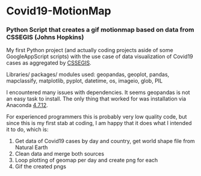 # Covid19-MotionMap
### Python Script that creates a gif motionmap based on data from CSSEGIS (Johns Hopkins) 

My first Python project (and actually coding projects aside of some GoogleAppScript scripts) with the use case of data visualization of Covid19 cases as aggregated by [CSSEGIS](https://github.com/CSSEGISandData/COVID-19).

Libraries/ packages/ modules used: geopandas, geoplot, pandas, mapclassify, matplotlib, pyplot, datetime, os, imageio, glob, PIL 

I encountered many issues with dependencies. It seems geopandas is not an easy task to install. The only thing that worked for was installation via Anaconda [4.7.12](https://repo.continuum.io/archive/).

For experienced programmers this is probably very low quality code, but since this is my first stab at coding, I am happy that it does what I intended it to do, which is:

1. Get data of Covid19 cases by day and country, get world shape file from Natural Earth
2. Clean data and merge both sources
3. Loop plotting of geomap per day and create png for each
4. Gif the created pngs



